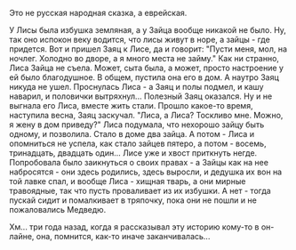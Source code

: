   Это не русская народная сказка, а еврейская.

У Лисы была избушка земляная, а у Зайца вообще никакой не было. Ну, так оно испокон веку водится, что лисы живут в норе, а зайцы - где придется. Вот и пришел Заяц к Лисе, да и говорит: "Пусти меня, мол, на ночлег. Холодно во дворе, а я много места не займу." Как ни странно, Лиса Зайца не съела. Может, сыта была, а может, просто настроение у ей было благодушное. В общем, пустила она его в дом. А наутро Заяц никуда не ушел. Проснулась Лиса - а Заяц и полы подмел, и кашу наварил, и половички вытряхнул... Полезный Заяц оказался. Ну и не выгнала его Лиса, вместе жить стали.
Прошло какое-то время, наступила весна, Заяц заскучал. "Лиса, а Лиса? Тоскливо мне. Можно, я жену в дом приведу?" Лиса подумала, что нехорошо зайцу быть одному, и позволила. Стало в доме два зайца. А потом - Лиса и опомниться не успела, как стало зайцев пятеро, а потом - восемь, тринадцать, двадцать один... Лисе уже и хвост приткнуть негде. Попробовала было заикнуться о своих правах - а Зайцы как на нее набросятся - они здесь родились, здесь выросли, и дедушка их вон на той лавке спал, и вообще Лиса - хищная тварь, а они мирные травоядные, так что пусть проваливает из их избушки. А нет - тогда пускай сидит и помалкивает в тряпочку, пока они не пошли и не пожаловались Медведю.

Хм... три года назад, когда я рассказывал эту историю кому-то в он-лайне, она, помнится, как-то иначе заканчивалась...      